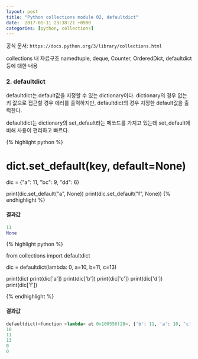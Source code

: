 ```yaml
--- 
layout: post
title: "Python collections module 02, defaultdict"
date:  2017-01-11 23:38:21 +0900
categories: [python, collections]
---
```


공식 문서: `https://docs.python.org/3/library/collections.html`

collections 내 자료구조 
namedtuple, deque, Counter, OrderedDict, defaultdict 등에 대한 내용 

### 2. defaultdict
defaultdict는 default값을 지정할 수 있는 dictionary이다. dictionary의 경우 없는 키 값으로 
접근할 경우 에러를 출력하지만, defaultdict의 경우 지정한 default값을 출력한다.

defaultdict는 dictionary의 set_default라는 메쏘드를 가지고 있는데 set_default에 비해 사용이 편리하고 빠르다.


{% highlight python %}

# dict.set_default(key, default=None)
dic = {"a": 11, "bc": 9, "dd": 6}

print(dic.set_default("a", None))
print(dic.set_default("f", None))
{% endhighlight %}
 
#### 결과값
```python
11
None 
```

{% highlight python %}

from collections import defaultdict

dic = defaultdict(lambda: 0, a=10, b=11, c=13)

print(dic)
print(dic['a'])
print(dic['b'])
print(dic['c'])
print(dic['d'])
print(dic['f'])

{% endhighlight %}

#### 결과값
```python
defaultdict(<function <lambda> at 0x100556f28>, {'b': 11, 'a': 10, 'c': 13})
10
11
13
0
0
```

